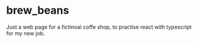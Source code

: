 # brew_beans
Just a web page for a fictinoal coffe shop, to practise react with typescript for my new job.
